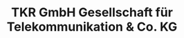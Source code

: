 ---
title: "TKR GmbH Gesellschaft für Telekommunikation & Co. KG"
url: /holtsee/tkr-gmbh-gesellschaft-fuer-telekommunikation-und-co-kg/
shop: Elektronik
---